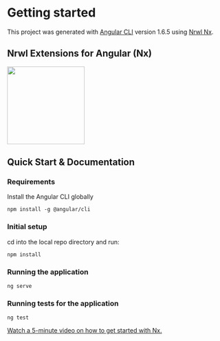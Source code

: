 # Getting started

This project was generated with [Angular CLI](https://github.com/angular/angular-cli) version 1.6.5 using [Nrwl Nx](https://nrwl.io/nx).

## Nrwl Extensions for Angular (Nx)

<a href="https://nrwl.io/nx"><img src="https://preview.ibb.co/mW6sdw/nx_logo.png" width="180"></a>

## Quick Start & Documentation

### Requirements
Install the Angular CLI globally
```console
npm install -g @angular/cli
```

### Initial setup
cd into the local repo directory and run:
```console
npm install
```

### Running the application
```console
ng serve
```

### Running tests for the application
```console
ng test
```

[Watch a 5-minute video on how to get started with Nx.](http://nrwl.io/nx)